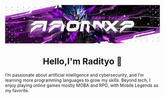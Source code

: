 <img src="./assets/images/Banner.jpg">

<h1 align="center">Hello,I'm Radityo 👋</h1>
I’m passionate about artificial intelligence and cybersecurity, and I’m learning more programming languages to grow my skills.
Beyond tech, I enjoy playing online games mostly MOBA and RPG, with Mobile Legends as my favorite.


<br>
<div>
 <div>
